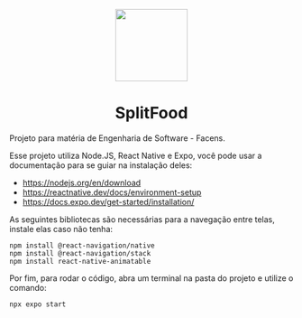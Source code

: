 <p align="center">
  <img width="128" height="128" src="https://github.com/vitor-a14/splitfood-frontend/blob/main/assets/splitfood_logo.png"/> <br>
</p>
<h1 align="center">SplitFood</h1>

Projeto para matéria de Engenharia de Software - Facens.

Esse projeto utiliza Node.JS, React Native e Expo, você pode usar a documentação para se guiar na instalação deles:
- https://nodejs.org/en/download
- https://reactnative.dev/docs/environment-setup
- https://docs.expo.dev/get-started/installation/

As seguintes bibliotecas são necessárias para a navegação entre telas, instale elas caso não tenha:
```
npm install @react-navigation/native
npm install @react-navigation/stack
npm install react-native-animatable
```

Por fim, para rodar o código, abra um terminal na pasta do projeto e utilize o comando:
```
npx expo start
```
